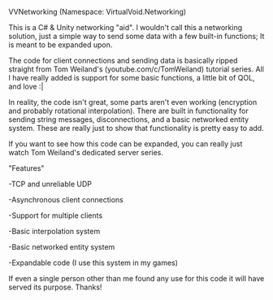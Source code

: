 VVNetworking (Namespace: VirtualVoid.Networking)

This is a C# & Unity networking "aid". I wouldn't call this a networking solution, just a simple way to send some data with a few built-in functions; It is meant to be expanded upon.

The code for client connections and sending data is basically ripped straight from Tom Weiland's (youtube.com/c/TomWeiland) tutorial series.
All I have really added is support for some basic functions, a little bit of QOL, and love :|

In reality, the code isn't great, some parts aren't even working (encryption and probably rotational interpolation).
There are built in functionality for sending string messages, disconnections, and a basic networked entity system. These are really just to show that functionality is pretty easy to add.

If you want to see how this code can be expanded, you can really just watch Tom Weiland's dedicated server series.

"Features"

-TCP and unreliable UDP

-Asynchronous client connections

-Support for multiple clients

-Basic interpolation system

-Basic networked entity system

-Expandable code (I use this system in my games)

If even a single person other than me found any use for this code it will have served its purpose.
Thanks!
